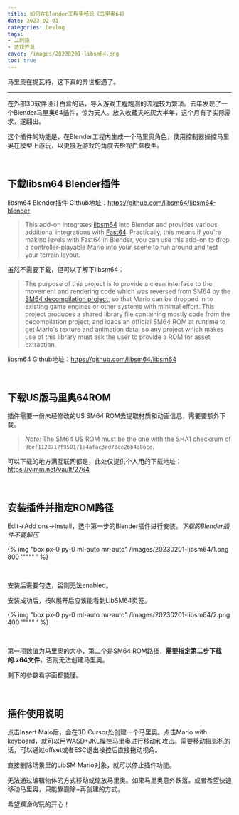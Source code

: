 ```yaml
---
title: 如何在Blender工程里畅玩《马里奥64》
date: 2023-02-01
categories: Devlog
tags: 
- 二刺猿
- 游戏开发
cover: /images/20230201-libsm64.png
toc: true
---
```

马里奥在提瓦特，这下真的异世相遇了。

<!--more-->

___

在外部3D软件设计白盒的话，导入游戏工程跑测的流程较为繁琐。去年发现了一个Blender马里奥64插件，惊为天人。放入收藏夹吃灰大半年，这个月有了实际需求，遂翻出。

这个插件的功能是，在Blender工程内生成一个马里奥角色，使用控制器操控马里奥在模型上游玩，以更接近游戏的角度去检视白盒模型。

<br/>

## 下载libsm64 Blender插件

libsm64 Blender插件 Github地址：https://github.com/libsm64/libsm64-blender

> This add-on integrates [libsm64](https://github.com/libsm64/libsm64) into Blender and provides various additional integrations with [Fast64](https://bitbucket.org/kurethedead/fast64/). Practically, this means if you're making levels with Fast64 in Blender, you can use this add-on to drop a controller-playable Mario into your scene to run around and test your terrain layout.



虽然不需要下载，但可以了解下libsm64：

> The purpose of this project is to provide a clean interface to the movement and rendering code which was reversed from SM64 by the [SM64 decompilation project](https://github.com/n64decomp/sm64), so that Mario can be dropped in to existing game engines or other systems with minimal effort. This project produces a shared library file containing mostly code from the decompilation project, and loads an official SM64 ROM at runtime to get Mario's texture and animation data, so any project which makes use of this library must ask the user to provide a ROM for asset extraction.

libsm64 Github地址：https://github.com/libsm64/libsm64

<br/>

## 下载US版马里奥64ROM

插件需要一份未经修改的US SM64 ROM去提取材质和动画信息，需要要额外下载。

> *Note:* The SM64 US ROM must be the one with the SHA1 checksum of `9bef1128717f958171a4afac3ed78ee2bb4e86ce`.

可以下载的地方满互联网都是，此处仅提供个人用的下载地址：https://vimm.net/vault/2764

<br/>

## 安装插件并指定ROM路径

Edit→Add ons→Install，选中第一步的Blender插件进行安装。*下载的Blender插件不要解压*

{% img "box px-0 py-0 ml-auto mr-auto" /images/20230201-libsm64/1.png 800 '"""" ' %}

<br/>

安装后需要勾选，否则无法enabled。

安装成功后，按N展开后应该能看到LibSM64页签。

{% img "box px-0 py-0 ml-auto mr-auto" /images/20230201-libsm64/2.png 400 '"""" ' %}

<br/>

第一项数值为马里奥的大小，第二个是SM64 ROM路径，**需要指定第二步下载的.z64文件**，否则无法创建马里奥。

剩下的参数看字面都能懂。

<br/>

## 插件使用说明

点击Insert Maio后，会在3D Cursor处创建一个马里奥。点击Mario with keyboard，就可以用WASD+JKL操控马里奥进行移动和攻击。需要移动摄影机的话，可以通过offset或者ESC退出操控后直接拖动视角。

直接删除场景里的LibSM Mario对象，就可以停止插件功能。

无法通过编辑物体的方式移动或缩放马里奥。如果马里奥意外跌落，或者希望快速移动马里奥，只能靠删除+再创建的方式。

希望*摸鱼时*玩的开心！

<br/>
